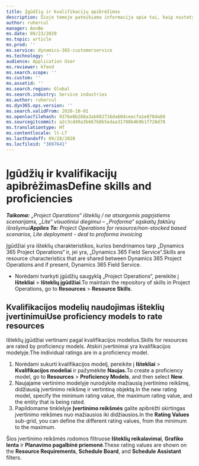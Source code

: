 ```yaml
---
title: Įgūdžių ir kvalifikacijų apibrėžimas
description: Šioje temoje pateikiama informacija apie tai, kaip nustatyti įgūdžių ir kvalifikacijos modelius ištekliams vertinti.
author: ruhercul
manager: AnnBe
ms.date: 09/23/2020
ms.topic: article
ms.prod: ''
ms.service: dynamics-365-customerservice
ms.technology: ''
audience: Application User
ms.reviewer: kfend
ms.search.scope: ''
ms.custom: ''
ms.assetid: ''
ms.search.region: Global
ms.search.industry: Service industries
ms.author: ruhercul
ms.dyn365.ops.version: ''
ms.search.validFrom: 2020-10-01
ms.openlocfilehash: 9376e0b268a3ab682716da604ceecfa1e878da68
ms.sourcegitcommit: a2c3cd49a3b667b8b5edaa31788b4b9b1f728d78
ms.translationtype: HT
ms.contentlocale: lt-LT
ms.lasthandoff: 09/28/2020
ms.locfileid: "3897641"
---
```

# <a name="define-skills-and-proficiencies"></a><span data-ttu-id="47aa7-103">Įgūdžių ir kvalifikacijų apibrėžimas</span><span class="sxs-lookup"><span data-stu-id="47aa7-103">Define skills and proficiencies</span></span>

<span data-ttu-id="47aa7-104">_**Taikoma:** „Project Operations“ išteklių / ne atsargomis pagrįstiems scenarijams, „Lite“ visuotiniui diegimui – „Proforma“ sąskaitų faktūrų išrašymui_</span><span class="sxs-lookup"><span data-stu-id="47aa7-104">_**Applies To:** Project Operations for resource/non-stocked based scenarios, Lite deployment - deal to proforma invoicing_</span></span>

<span data-ttu-id="47aa7-105">Įgūdžiai yra išteklių charakteristikos, kurios bendrinamos tarp „Dynamics 365 Project Operations“ ir, jei yra, „Dynamics 365 Field Service“.</span><span class="sxs-lookup"><span data-stu-id="47aa7-105">Skills are resource characteristics that are shared between Dynamics 365 Project Operations and if present, Dynamics 365 Field Service.</span></span> 

- <span data-ttu-id="47aa7-106">Norėdami tvarkyti įgūdžių saugyklą „Project Operations“, pereikite į **Ištekliai** \> **Išteklių įgūdžiai**.</span><span class="sxs-lookup"><span data-stu-id="47aa7-106">To maintain the repository of skills in Project Operations, go to **Resources** \> **Resource Skills**.</span></span> 

## <a name="use-proficiency-models-to-rate-resources"></a><span data-ttu-id="47aa7-107">Kvalifikacijos modelių naudojimas išteklių įvertinimui</span><span class="sxs-lookup"><span data-stu-id="47aa7-107">Use proficiency models to rate resources</span></span>

<span data-ttu-id="47aa7-108">Išteklių įgūdžiai vertinami pagal kvalifikacijos modelius.</span><span class="sxs-lookup"><span data-stu-id="47aa7-108">Skills for resources are rated by proficiency models.</span></span> <span data-ttu-id="47aa7-109">Atskiri įvertinimai yra kvalifikacijos modelyje.</span><span class="sxs-lookup"><span data-stu-id="47aa7-109">The individual ratings are in a proficiency model.</span></span> 

1. <span data-ttu-id="47aa7-110">Norėdami sukurti kvalifikacijos modelį, pereikite į **Ištekliai** \> **Kvalifikacijos modeliai** ir pažymėkite **Naujas.**</span><span class="sxs-lookup"><span data-stu-id="47aa7-110">To create a proficiency model, go to **Resources** \> **Proficiency Models**, and then select **New**.</span></span>
2. <span data-ttu-id="47aa7-111">Naujajame vertinimo modelyje nurodykite mažiausią įvertinimo reikšmę, didžiausią įvertinimo reikšmę ir vertintiną objektą.</span><span class="sxs-lookup"><span data-stu-id="47aa7-111">In the new rating model, specify the minimum rating value, the maximum rating value, and the entity that is being rated.</span></span>
3. <span data-ttu-id="47aa7-112">Papildomame tinklelyje **Įvertinimo reikšmės** galite apibrėžti skirtingas įvertinimo reikšmes nuo mažiausios iki didžiausios.</span><span class="sxs-lookup"><span data-stu-id="47aa7-112">In the **Rating Values** sub-grid, you can define the different rating values, from the minimum to the maximum.</span></span>


<span data-ttu-id="47aa7-113">Šios įvertinimo reikšmės rodomos filtruose **Išteklių reikalavimai**, **Grafiko lenta** ir **Planavimo pagalbinė priemonė**.</span><span class="sxs-lookup"><span data-stu-id="47aa7-113">These rating values are shown on the **Resource Requirements**, **Schedule Board**, and **Schedule Assistant** filters.</span></span>
